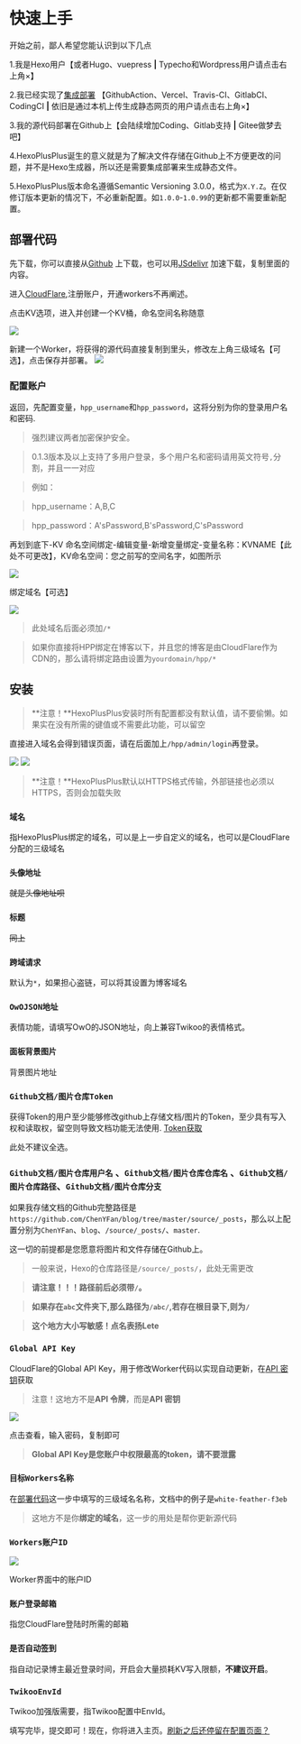 # 快速上手

开始之前，鄙人希望您能认识到以下几点

1.我是Hexo用户【或者Hugo、vuepress **|** Typecho和Wordpress用户请点击右上角&times;】

2.我已经实现了[集成部署](https://hexo.io/zh-cn/docs/github-pages) 【GithubAction、Vercel、Travis-CI、GitlabCI、CodingCI **|** 依旧是通过本机上传生成静态网页的用户请点击右上角&times;】

3.我的源代码部署在Github上【会陆续增加Coding、Gitlab支持 **|** Gitee做梦去吧】

4.HexoPlusPlus诞生的意义就是为了解决文件存储在Github上不方便更改的问题，并不是Hexo生成器，所以还是需要集成部署来生成静态文件。

5.HexoPlusPlus版本命名遵循Semantic Versioning 3.0.0，格式为`X.Y.Z`。在仅修订版本更新的情况下，不必重新配置。如`1.0.0`-`1.0.99`的更新都不需要重新配置。



## 部署代码

 先下载，你可以直接从[Github](https://raw.githubusercontent.com/HexoPlusPlus/HexoPlusPlus/main/dist/index.js) 上下载，也可以用[JSdelivr](https://cdn.jsdelivr.net/gh/HexoPlusPlus/HexoPlusPlus@main/dist/index.js) 加速下载，复制里面的内容。 

 进入[CloudFlare](https://cloudflare.com),注册账户，开通workers不再阐述。 

 点击KV选项，进入并创建一个KV桶，命名空间名称随意 

![](https://cdn.jsdelivr.net/gh/HexoPlusPlus/CDN@master/doc_img/2.png) 

 新建一个Worker，将获得的源代码直接复制到里头，修改左上角三级域名【可选】，点击保存并部署。 
![](https://cdn.jsdelivr.net/gh/HexoPlusPlus/CDN@master/doc_img/1.png) 

### 配置账户

返回，先配置变量，`hpp_username`和`hpp_password`，这将分别为你的登录用户名和密码. 

> 强烈建议两者加密保护安全。

> 0.1.3版本及以上支持了多用户登录，多个用户名和密码请用英文符号`,`分割，并且一一对应

> 例如：

> hpp_username：A,B,C

> hpp_password：A'sPassword,B'sPassword,C'sPassword

再划到底下-KV 命名空间绑定-编辑变量-新增变量绑定-变量名称：KVNAME【此处不可更改】，KV命名空间：您之前写的空间名字，如图所示

![](https://cdn.jsdelivr.net/gh/HexoPlusPlus/CDN@master/doc_img/5.png) 

绑定域名【可选】

![](https://cdn.jsdelivr.net/gh/HexoPlusPlus/CDN@master/doc_img/11.png)

> 此处域名后面必须加`/*`

> 如果你直接将HPP绑定在博客以下，并且您的博客是由CloudFlare作为CDN的，那么请将绑定路由设置为`yourdomain/hpp/*`

## 安装

> **注意！**HexoPlusPlus安装时所有配置都没有默认值，请不要偷懒。如果实在没有所需的键值或不需要此功能，可以留空

直接进入域名会得到错误页面，请在后面加上`/hpp/admin/login`再登录。

![](https://cdn.jsdelivr.net/gh/HexoPlusPlus/CDN@master/doc_img/3.png)
![](https://cdn.jsdelivr.net/gh/HexoPlusPlus/CDN@master/doc_img/4.png)

> **注意！**HexoPlusPlus默认以HTTPS格式传输，外部链接也必须以HTTPS，否则会加载失败

### `域名` 
指HexoPlusPlus绑定的域名，可以是上一步自定义的域名，也可以是CloudFlare分配的三级域名

### `头像地址` 
~~就是头像地址呗~~

### `标题` 
~~同上~~

### `跨域请求` 
默认为`*`，如果担心盗链，可以将其设置为博客域名

### `OwOJSON地址`

表情功能，请填写OwO的JSON地址，向上兼容Twikoo的表情格式。

### `面板背景图片`

背景图片地址

### `Github文档/图片仓库Token`

获得Token的用户至少能够修改github上存储文档/图片的Token，至少具有写入权和读取权，留空则导致文档功能无法使用.
[Token获取](https://github.com/settings/tokens/new)

此处不建议全选。

### `Github文档/图片仓库用户名` 、`Github文档/图片仓库仓库名` 、`Github文档/图片仓库路径`、`Github文档/图片仓库分支`  

如果我存储文档的Github完整路径是`https://github.com/ChenYFan/blog/tree/master/source/_posts`，那么以上配置分别为`ChenYFan`、`blog`、`/source/_posts/`、`master`.

这一切的前提都是您愿意将图片和文件存储在Github上。

> 一般来说，Hexo的仓库路径是`/source/_posts/`，此处无需更改

> **请注意！！！路径前后必须带`/`。**

> **如果存在`abc`文件夹下,那么路径为`/abc/`,若存在根目录下,则为`/`**

> **这个地方大小写敏感！点名表扬Lete**

### `Global API Key`

CloudFlare的Global API Key，用于修改Worker代码以实现自动更新，在[API 密钥](https://dash.cloudflare.com/profile/api-tokens)获取

> 注意！这地方不是**API 令牌**，而是**API 密钥**

![](https://cdn.jsdelivr.net/gh/HexoPlusPlus/CDN@master/doc_img/16.png)

点击查看，输入密码，复制即可

> **Global API Key是您账户中权限最高的token，请不要泄露**

### `目标Workers名称`

在[部署代码](#部署代码)这一步中填写的三级域名名称，文档中的例子是`white-feather-f3eb`

> 这地方不是你**绑定的域名**，这一步的用处是帮你更新源代码

### `Workers账户ID`

![](https://cdn.jsdelivr.net/gh/HexoPlusPlus/CDN@master/doc_img/17.png)

Worker界面中的账户ID

### `账户登录邮箱`

指您CloudFlare登陆时所需的邮箱

### `是否自动签到` 

指自动记录博主最近登录时间，开启会大量损耗KV写入限额，**不建议开启**。

### `TwikooEnvId`

Twikoo加强版需要，指Twikoo配置中EnvId。


填写完毕，提交即可！现在，你将进入主页。[刷新之后还停留在配置页面？](/faq/#a2)
